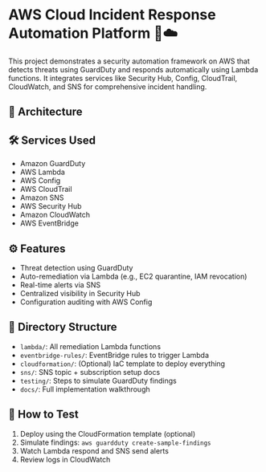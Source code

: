 # AWS Cloud Incident Response Automation Platform 🚨☁️

This project demonstrates a security automation framework on AWS that detects threats using GuardDuty and responds automatically using Lambda functions. It integrates services like Security Hub, Config, CloudTrail, CloudWatch, and SNS for comprehensive incident handling.

## 🧱 Architecture


## 🛠️ Services Used
- Amazon GuardDuty
- AWS Lambda
- AWS Config
- AWS CloudTrail
- Amazon SNS
- AWS Security Hub
- Amazon CloudWatch
- AWS EventBridge

## ⚙️ Features
- Threat detection using GuardDuty
- Auto-remediation via Lambda (e.g., EC2 quarantine, IAM revocation)
- Real-time alerts via SNS
- Centralized visibility in Security Hub
- Configuration auditing with AWS Config

## 📂 Directory Structure
- `lambda/`: All remediation Lambda functions
- `eventbridge-rules/`: EventBridge rules to trigger Lambda
- `cloudformation/`: (Optional) IaC template to deploy everything
- `sns/`: SNS topic + subscription setup docs
- `testing/`: Steps to simulate GuardDuty findings
- `docs/`: Full implementation walkthrough

## 🧪 How to Test
1. Deploy using the CloudFormation template (optional)
2. Simulate findings: `aws guardduty create-sample-findings`
3. Watch Lambda respond and SNS send alerts
4. Review logs in CloudWatch
